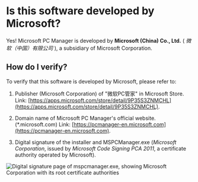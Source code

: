 # Is this software developed by Microsoft?

Yes! Microsoft PC Manager is developed by **Microsoft (China) Co., Ltd.** ( *微软（中国）有限公司* ), a subsidiary of Microsoft Corporation.

## How do I verify?

To verify that this software is developed by Microsoft, please refer to:

1. Publisher (Microsoft Corporation) of "微软PC管家" in Microsoft Store. Link: [https://apps.microsoft.com/store/detail/9P35S3ZNMCHL](https://apps.microsoft.com/store/detail/9P35S3ZNMCHL).

2. Domain name of Microsoft PC Manager's official website. (*.microsoft.com) Link: [https://pcmanager-en.microsoft.com](https://pcmanager-en.microsoft.com).

3. Digital signature of the installer and MSPCManager.exe (*Microsoft Corporation*, issued by *Microsoft Code Signing PCA 2011*, a certificate authority operated by Microsoft).

![Digital signature page of mspcmanager.exe, showing Microsoft Corporation with its root certificate authorities](/assets/digital-signature.png)
